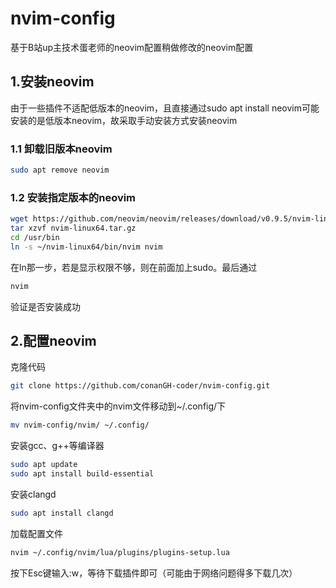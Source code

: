 # nvim-config
基于B站up主技术蛋老师的neovim配置稍做修改的neovim配置

## 1.安装neovim
由于一些插件不适配低版本的neovim，且直接通过sudo apt install neovim可能安装的是低版本neovim，故采取手动安装方式安装neovim
### 1.1 卸载旧版本neovim
```bash
sudo apt remove neovim
```
### 1.2 安装指定版本的neovim
```bash
wget https://github.com/neovim/neovim/releases/download/v0.9.5/nvim-linux64.tar.gz
tar xzvf nvim-linux64.tar.gz
cd /usr/bin
ln -s ~/nvim-linux64/bin/nvim nvim
```
在ln那一步，若是显示权限不够，则在前面加上sudo。最后通过
```bash
nvim
```
验证是否安装成功

## 2.配置neovim

克隆代码
```bash
git clone https://github.com/conanGH-coder/nvim-config.git
```
将nvim-config文件夹中的nvim文件移动到~/.config/下
```bash
mv nvim-config/nvim/ ~/.config/
```
安装gcc、g++等编译器
```bash
sudo apt update
sudo apt install build-essential
```
安装clangd
```bash
sudo apt install clangd
```
加载配置文件
```bash
nvim ~/.config/nvim/lua/plugins/plugins-setup.lua
```
按下Esc键输入:w，等待下载插件即可（可能由于网络问题得多下载几次）

